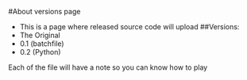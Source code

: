 #About versions page
- This is a page where released source code will upload
##Versions:
- The Original
- 0.1 (batchfile)
- 0.2 (Python)

Each of the file will have a note so you can know how to play
